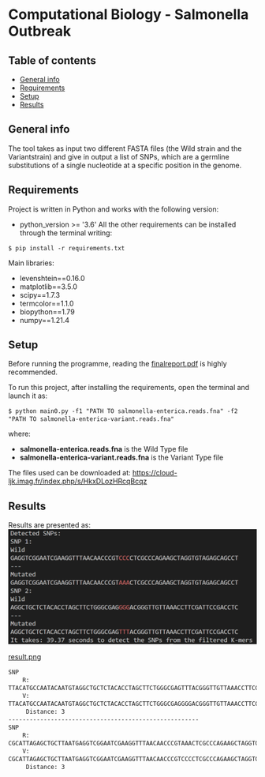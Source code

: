 # Computational Biology - Salmonella Outbreak

## Table of contents
* [General info](#general-info)
* [Requirements](#technologies)
* [Setup](#setup)
* [Results](#results)


## General info
The tool takes as input two different FASTA files (the Wild strain and the Variantstrain) and give in output a list of SNPs, which are a germline substitutions of a single nucleotide at a specific position in the genome.

	
## Requirements
Project is written in Python and works with the following version:
*  python_version >= '3.6'
All the other requirements can be installed through the terminal writing:
```
$ pip install -r requirements.txt
```
Main libraries:
* levenshtein==0.16.0
* matplotlib==3.5.0
* scipy==1.7.3
* termcolor==1.1.0
* biopython==1.79
* numpy==1.21.4

## Setup
Before running the programme, reading the  [finalreport.pdf](finalreport.pdf) is highly recommended.

To run this project, after installing the requirements, open the terminal and launch it as:
```
$ python main0.py -f1 "PATH TO salmonella-enterica.reads.fna" -f2 
"PATH TO salmonella-enterica-variant.reads.fna"
```
where:
* **salmonella-enterica.reads.fna** is the Wild Type file
* **salmonella-enterica-variant.reads.fna** is the Variant Type file

The files used can be downloaded at: https://cloud-ljk.imag.fr/index.php/s/HkxDLozHRcqBcqz

## Results
Results are presented as:
![myimage-alt-tag](https://github.com/HanningYang/ComputationalBiology/blob/main/Proj1-SalmonellaOutbreak/result.png)

[result.png](result.png)
```
SNP
    R: TTACATGCCAATACAATGTAGGCTGCTCTACACCTAGCTTCTGGGCGAGTTTACGGGTTGTTAAACCTTCGATTCCGACCTCATTAAGCAGCTCTAATGCG
    V: TTACATGCCAATACAATGTAGGCTGCTCTACACCTAGCTTCTGGGCGAGGGGACGGGTTGTTAAACCTTCGATTCCGACCTCATTAAGCAGCTCTAATGCG
   	 Distance: 3
------------------------------------------------------
SNP
    R: CGCATTAGAGCTGCTTAATGAGGTCGGAATCGAAGGTTTAACAACCCGTAAACTCGCCCAGAAGCTAGGTGTAGAGCAGCCTACATTGTATTGGCATGTAA
    V: CGCATTAGAGCTGCTTAATGAGGTCGGAATCGAAGGTTTAACAACCCGTCCCCTCGCCCAGAAGCTAGGTGTAGAGCAGCCTACATTGTATTGGCATGTAA
   	 Distance: 3
```



